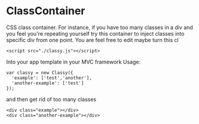 # ClassContainer

CSS class container. For instance, if you have too many classes in a div and you feel you're repeating yourself try this container to inject classes into specific div from one point.
You are feel free to edit maybe turn this cl
```
<script src="./classy.js"></script>
```

Into your app template in your MVC framework
Usage:
```
var classy = new Classy({
  'example': ['test','another'],
  'another-example': ['test']
});
```
and then get rid of too many classes
```
<div class="example"></div>
<div class="another-example"></div>
```
